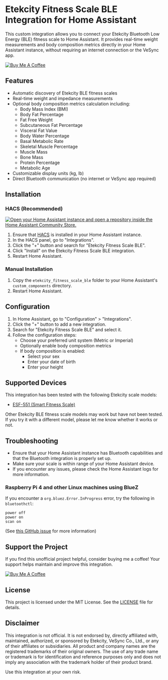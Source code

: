# Etekcity Fitness Scale BLE Integration for Home Assistant

This custom integration allows you to connect your Etekcity Bluetooth Low Energy (BLE) fitness scale to Home Assistant. It provides real-time weight measurements and body composition metrics directly in your Home Assistant instance, without requiring an internet connection or the VeSync app.

[![Buy Me A Coffee](https://www.buymeacoffee.com/assets/img/custom_images/yellow_img.png)](https://www.buymeacoffee.com/ronnnnnnn)

## Features

- Automatic discovery of Etekcity BLE fitness scales
- Real-time weight and impedance measurements
- Optional body composition metrics calculation including:
    - Body Mass Index (BMI)
    - Body Fat Percentage
    - Fat Free Weight
    - Subcutaneous Fat Percentage
    - Visceral Fat Value
    - Body Water Percentage
    - Basal Metabolic Rate
    - Skeletal Muscle Percentage
    - Muscle Mass
    - Bone Mass
    - Protein Percentage
    - Metabolic Age
- Customizable display units (kg, lb)
- Direct Bluetooth communication (no internet or VeSync app required)

## Installation

### HACS (Recommended)

[![Open your Home Assistant instance and open a repository inside the Home Assistant Community Store.](https://my.home-assistant.io/badges/hacs_repository.svg)](https://my.home-assistant.io/redirect/hacs_repository/?owner=ronnnnnnnnnnnnn&repository=etekcity_fitness_scale_ble&category=integration)

1. Ensure that [HACS](https://hacs.xyz/) is installed in your Home Assistant instance.
2. In the HACS panel, go to "Integrations".
3. Click the "+" button and search for "Etekcity Fitness Scale BLE".
4. Click "Install" on the Etekcity Fitness Scale BLE integration.
5. Restart Home Assistant.

### Manual Installation

1. Copy the `etekcity_fitness_scale_ble` folder to your Home Assistant's `custom_components` directory.
2. Restart Home Assistant.

## Configuration

1. In Home Assistant, go to "Configuration" > "Integrations".
2. Click the "+" button to add a new integration.
3. Search for "Etekcity Fitness Scale BLE" and select it.
4. Follow the configuration steps:
    - Choose your preferred unit system (Metric or Imperial)
    - Optionally enable body composition metrics
    - If body composition is enabled:
        - Select your sex
        - Enter your date of birth
        - Enter your height


## Supported Devices

This integration has been tested with the following Etekcity scale models:

- [ESF-551 (Smart Fitness Scale)](https://etekcity.com/products/smart-fitness-scale-esf551)

Other Etekcity BLE fitness scale models may work but have not been tested. If you try it with a different model, please let me know whether it works or not.

## Troubleshooting

- Ensure that your Home Assistant instance has Bluetooth capabilities and that the Bluetooth integration is properly set up.
- Make sure your scale is within range of your Home Assistant device.
- If you encounter any issues, please check the Home Assistant logs for more information.

### Raspberry Pi 4 and other Linux machines using BlueZ

If you encounter a `org.bluez.Error.InProgress` error, try the following in `bluetoothctl`:

```
power off
power on
scan on
```

(See [this GitHub issue](https://github.com/home-assistant/core/issues/76186#issuecomment-1204954485) for more information)

## Support the Project

If you find this unofficial project helpful, consider buying me a coffee! Your support helps maintain and improve this integration.

[![Buy Me A Coffee](https://www.buymeacoffee.com/assets/img/custom_images/orange_img.png)](https://www.buymeacoffee.com/ronnnnnnn)

## License

This project is licensed under the MIT License. See the [LICENSE](LICENSE) file for details.

## Disclaimer

This integration is not official. It is not endorsed by, directly affiliated with, maintained, authorized, or sponsored by Etekcity, VeSync Co., Ltd., or any of their affiliates or subsidiaries. All product and company names are the registered trademarks of their original owners. The use of any trade name or trademark is for identification and reference purposes only and does not imply any association with the trademark holder of their product brand.

Use this integration at your own risk.
